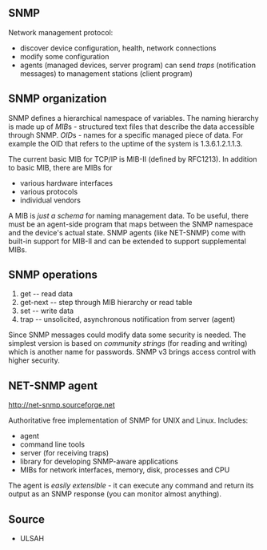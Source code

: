 SNMP
----

Network management protocol:

* discover device configuration, health, network connections
* modify some configuration
* agents (managed devices, server program) can send *traps* (notification
    messages) to management stations (client program)

SNMP organization
-----------------

SNMP defines a hierarchical namespace of variables. The naming hierarchy is
made up of *MIB*s - structured text files that describe the data accessible
through SNMP. *OID*s - names for a specific managed piece of data. For example
the OID that refers to the uptime of the system is 1.3.6.1.2.1.1.3.

The current basic MIB for TCP/IP is MIB-II (defined by RFC1213). In addition to
basic MIB, there are MIBs for
* various hardware interfaces
* various protocols
* individual vendors

A MIB is *just a schema* for naming management data. To be useful, there must be
an agent-side program that maps between the SNMP namespace and the device's
actual state. SNMP agents (like NET-SNMP) come with built-in support for MIB-II
and can be extended to support supplemental MIBs.

SNMP operations
---------------

1. get -- read data
2. get-next -- step through MIB hierarchy or read table
3. set -- write data
4. trap -- unsolicited, asynchronous notification from server (agent)

Since SNMP messages could modify data some security is needed. The simplest
version is based on *community strings* (for reading and writing) which is
another name for passwords. SNMP v3 brings access control with higher security.

NET-SNMP agent
--------------

http://net-snmp.sourceforge.net

Authoritative free implementation of SNMP for UNIX and Linux. Includes:
* agent
* command line tools
* server (for receiving traps)
* library for developing SNMP-aware applications
* MIBs for network interfaces, memory, disk, processes and CPU

The agent is *easily extensible* - it can execute any command and return its
output as an SNMP response (you can monitor almost anything).

Source
------

* ULSAH
